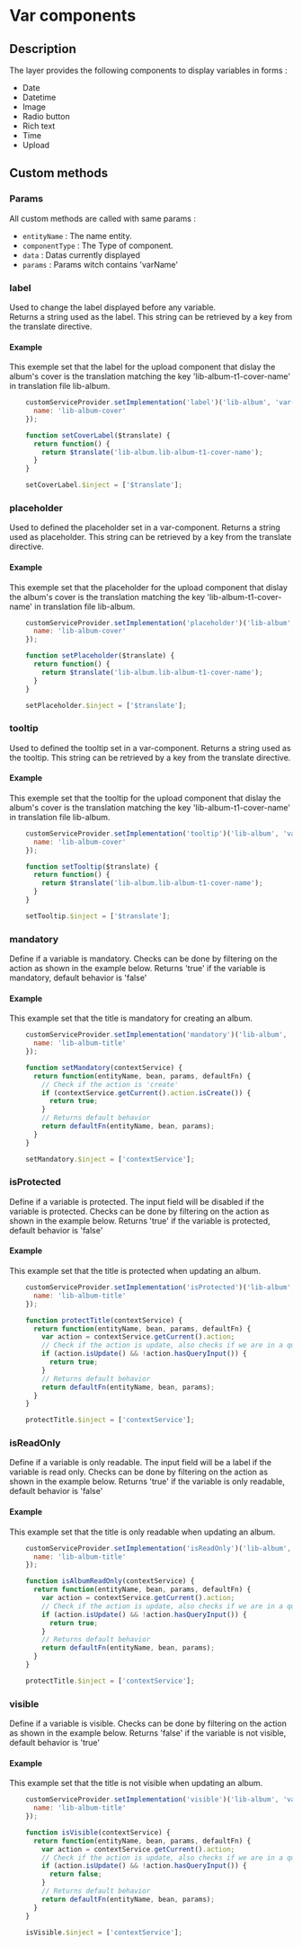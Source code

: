 # Var components

## Description
The layer provides the following components to display variables in forms :
* Date
* Datetime
* Image
* Radio button
* Rich text
* Time
* Upload

## Custom methods

### Params

All custom methods are called with same params :
- `entityName` : The name entity.
- `componentType` :  The Type of component.
- `data` : Datas currently displayed
- `params` :  Params witch contains 'varName'

### label
Used to change the label displayed before any variable.  
Returns a string used as the label. This string can be retrieved by a key from the translate directive.

#### Example

This exemple set that the label for the upload component that dislay the album's cover is the translation matching the key 'lib-album-t1-cover-name' in translation file lib-album.

```js
    customServiceProvider.setImplementation('label')('lib-album', 'var-upload', setCoverLabel, {
      name: 'lib-album-cover'
    });

    function setCoverLabel($translate) {
      return function() {
        return $translate('lib-album.lib-album-t1-cover-name');
      }
    }

    setCoverLabel.$inject = ['$translate'];
```


### placeholder
Used to defined the placeholder set in a var-component.
Returns a string  used as placeholder. This string can be retrieved by a key from the translate directive.

#### Example
This exemple set that the placeholder for the upload component that dislay the album's cover is the translation matching the key 'lib-album-t1-cover-name' in translation file lib-album.

``` js
    customServiceProvider.setImplementation('placeholder')('lib-album', 'var-upload', setPlaceholder, {
      name: 'lib-album-cover'
    });

    function setPlaceholder($translate) {
      return function() {
        return $translate('lib-album.lib-album-t1-cover-name');
      }
    }

    setPlaceholder.$inject = ['$translate'];
```

### tooltip
Used to defined the tooltip set in a var-component.
Returns a string  used as the tooltip. This string can be retrieved by a key from the translate directive.

#### Example
This exemple set that the tooltip for the upload component that dislay the album's cover is the translation matching the key 'lib-album-t1-cover-name' in translation file lib-album.

``` js
    customServiceProvider.setImplementation('tooltip')('lib-album', 'var-upload', setTooltip, {
      name: 'lib-album-cover'
    });

    function setTooltip($translate) {
      return function() {
        return $translate('lib-album.lib-album-t1-cover-name');
      }
    }

    setTooltip.$inject = ['$translate'];
```
### mandatory
Define if a variable is mandatory. Checks can be done by filtering on the action as shown in the example below.
Returns 'true' if the variable is mandatory, default behavior is 'false'

#### Example
This example set that the title is mandatory for creating an album.

``` js
    customServiceProvider.setImplementation('mandatory')('lib-album', 'var-input', setMandatory, {
      name: 'lib-album-title'
    });

    function setMandatory(contextService) {
      return function(entityName, bean, params, defaultFn) {
        // Check if the action is 'create'
        if (contextService.getCurrent().action.isCreate()) {
          return true;
        }
        // Returns default behavior
        return defaultFn(entityName, bean, params);
      }
    }

    setMandatory.$inject = ['contextService'];
```

### isProtected
Define if a variable is protected. The input field will be disabled if the variable is protected. Checks can be done by filtering on the action as shown in the example below.
Returns 'true' if the variable is protected, default behavior is 'false'

#### Example
This example set that the title is protected when updating an album.

``` js
    customServiceProvider.setImplementation('isProtected')('lib-album', 'var-input', protectTitle, {
      name: 'lib-album-title'
    });

    function protectTitle(contextService) {
      return function(entityName, bean, params, defaultFn) {
        var action = contextService.getCurrent().action;
        // Check if the action is update, also checks if we are in a query-action, to make the rule suitable for search-tpl
        if (action.isUpdate() && !action.hasQueryInput()) {
          return true;
        }
        // Returns default behavior
        return defaultFn(entityName, bean, params);
      }
    }

    protectTitle.$inject = ['contextService'];
```

### isReadOnly
Define if a variable is only readable. The input field will be a label if the variable is read only. Checks can be done by filtering on the action as shown in the example below.
Returns 'true' if the variable is only readable, default behavior is 'false'

#### Example
This example set that the title is only readable when updating an album.

``` js
    customServiceProvider.setImplementation('isReadOnly')('lib-album', 'var-input', isAlbumReadOnly, {
      name: 'lib-album-title'
    });

    function isAlbumReadOnly(contextService) {
      return function(entityName, bean, params, defaultFn) {
        var action = contextService.getCurrent().action;
        // Check if the action is update, also checks if we are in a query-action, to make the rule suitable for search-tpl
        if (action.isUpdate() && !action.hasQueryInput()) {
          return true;
        }
        // Returns default behavior
        return defaultFn(entityName, bean, params);
      }
    }

    protectTitle.$inject = ['contextService'];
```

### visible
Define if a variable is visible. Checks can be done by filtering on the action as shown in the example below.
Returns 'false' if the variable is not visible, default behavior is 'true'

#### Example
This example set that the title is not visible when updating an album.

``` js
    customServiceProvider.setImplementation('visible')('lib-album', 'var-input', isVisible, {
      name: 'lib-album-title'
    });

    function isVisible(contextService) {
      return function(entityName, bean, params, defaultFn) {
        var action = contextService.getCurrent().action;
        // Check if the action is update, also checks if we are in a query-action, to make the rule suitable for search-tpl
        if (action.isUpdate() && !action.hasQueryInput()) {
          return false;
        }
        // Returns default behavior
        return defaultFn(entityName, bean, params);
      }
    }

    isVisible.$inject = ['contextService'];
```